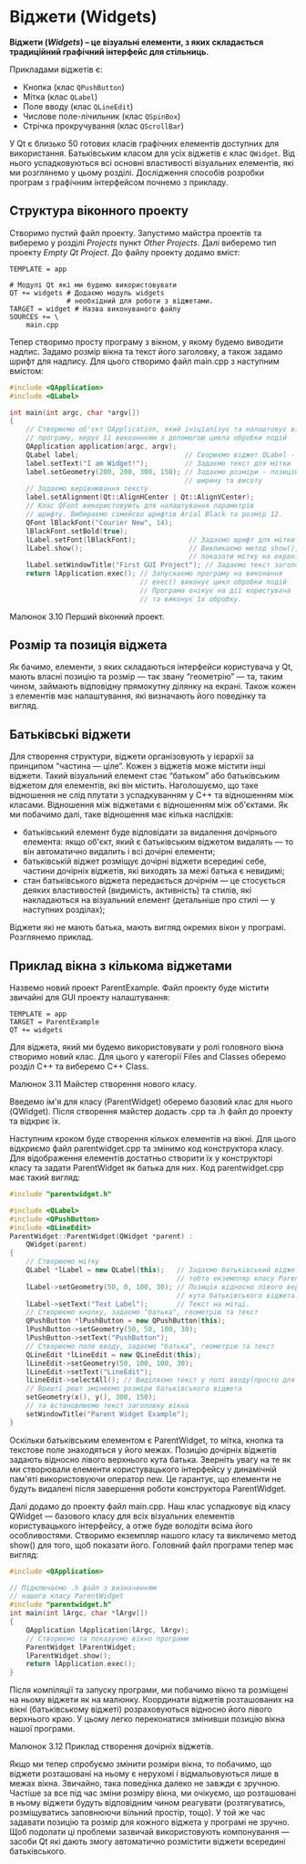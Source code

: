 # Віджети \(Widgets\)

**Віджети \(**_**Widgets**_**\) – це візуальні елементи, з яких складається традиційний графічний інтерфейс для стільниць.**

Прикладами віджетів є:

* Кнопка \(клас `QPushButton`\)
* Мітка \(клас `QLabel`\)
* Поле вводу \(клас `QLineEdit`\)
* Числове поле-лічильник \(клас `QSpinBox`\)
* Стрічка прокручування \(клас `QScrollBar`\)

У Qt є близько 50 готових класів графічних елементів доступних для використання. Батьківським класом для усіх віджетів є клас `QWidget`. Від нього успадковуються всі основні властивості візуальних елементів, які ми розглянемо у цьому розділі. Дослідження способів розробки програм з графічним інтерфейсом почнемо з прикладу.

## Структура віконного проекту

Створимо пустий файл проекту. Запустимо майстра проектів та виберемо у розділі _Projects_ пункт _Other Projects_. Далі виберемо тип проекту _Empty Qt Project_. До файлу проекту додамо вміст:

```text
TEMPLATE = app

# Модулі Qt які ми будемо використовувати
QT += widgets # Додаємо модуль widgets
              # необхідний для роботи з віджетами.
TARGET = widget # Назва виконуваного файлу
SOURCES += \
    main.cpp
```

Тепер створимо просту програму з вікном, у якому будемо виводити надпис. Задамо розмір вікна та текст його заголовку, а також задамо шрифт для надпису. Для цього створимо файл main.cpp з наступним вмістом:

```cpp
#include <QApplication>
#include <QLabel>

int main(int argc, char *argv[])
{
    // Створюємо об'єкт QApplication, який ініціалізує та налаштовує віконну
    // програму, керує її викоаннням з допомогою цикла обробки подій
    QApplication application(argc, argv);
    QLabel label;                          // Сворюємо віджет QLabel - мітку
    label.setText("I am Widget!");         // Задаємо текст для мітки
    label.setGeometry(200, 200, 300, 150); // Задаємо розміри - позицію (x, y)
                                           // ширину та висоту
    // Задаємо вирівнювання тексту
    label.setAlignment(Qt::AlignHCenter | Qt::AlignVCenter);
    // Клас QFont використовують для налаштування параметрів
    // шрифту. Вибираємо сімейсво шрифтів Arial Black та розмір 12.
    QFont lBlackFont("Courier New", 14);
    lBlackFont.setBold(true);
    lLabel.setFont(lBlackFont);             // Задаємо шрифт для мітки
    lLabel.show();                          // Викликаємо метод show(), щоб
                                            // показати мітку на екрані.
    lLabel.setWindowTitle("First GUI Project"); // Задаємо текст заголовку вікна
    return lApplication.exec(); // Запускаємо програму на виконання
                                // exec() виконує цикл обробки подій
                                // Програма очікує на дії користувача
                                // та виконує їх обробку.
```

Малюнок 3.10 Перший віконний проект.

## Розмір та позиція віджета

Як бачимо, елементи, з яких складаються інтерфейси користувача у Qt, мають власні позицію та розмір — так звану “геометрію” — та, таким чином, займають відповідну прямокутну ділянку на екрані. Також кожен з елементів має налаштування, які визначають його поведінку та вигляд.

## Батьківські віджети

Для створення структури, віджети організовують у ієрархії за принципом “частина — ціле”. Кожен з віджетів може містити інші віджети. Такий візуальний елемент стає “батьком” або батьківським віджетом для елементів, які він містить. Наголошуємо, що таке відношення не слід плутати з успадкуванням у C++ та відношенням між класами. Відношення між віджетами є відношенням між об'єктами. Як ми побачимо далі, таке відношення має кілька наслідків:

* батьківський елемент буде відповідати за видалення дочірнього елемента: якщо об'єкт, який є батьківським віджетом видалять — то він автоматично видалить і всі дочірні елементи;
* батьківській віджет розміщує дочірні віджети всередині себе, частини дочірніх віджетів, які виходять за межі батька є невидимі;
* стан батьківського віджета передається дочірнім — це стосується деяких властивостей \(видимість, активність\) та стилів, які накладаються на візуальний елемент \(детальніше про стилі — у наступних розділах\);

Віджети які не мають батька, мають вигляд окремих вікон у програмі. Розглянемо приклад.

## Приклад вікна з кількома віджетами

Назвемо новий проект ParentExample. Файл проекту буде містити звичайні для GUI проекту налаштування:

```text
TEMPLATE = app
TARGET = ParentExample
QT += widgets
```

Для віджета, який ми будемо використовувати у ролі головного вікна створимо новий клас. Для цього у категорії Files and Classes оберемо розділ С++ та виберемо С++ Class.

Малюнок 3.11 Майстер створення нового класу.

Введемо ім'я для класу \(ParentWidget\) оберемо базовий клас для нього \(QWidget\). Після створення майстер додасть .cpp та .h файл до проекту та відкриє їх.

Наступним кроком буде створення кількох елементів на вікні. Для цього відкриємо файл parentwidget.cpp та змінимо код конструктора класу. Для відображення елементів достатньо створити їх у конструкторі класу та задати ParentWidget як батька для них. Код parentwidget.cpp має такий вигляд:

```cpp
#include "parentwidget.h"

#include <QLabel>
#include <QPushButton>
#include <QLineEdit>
ParentWidget::ParentWidget(QWidget *parent) :
    QWidget(parent)
{
    // Створюємо мітку
    QLabel *lLabel = new QLabel(this);   // Задаємо батьківський віджет – this,
                                         // тобто екземпляр класу ParentWidget.
    lLabel->setGeometry(50, 0, 100, 30); // Позиція відносно лівого верхнього 
                                         // кута батьківського віджета.
    lLabel->setText("Text Label");       // Текст на мітці.
    // Створюємо кнопку, задаємо "батька", геометрію та текст
    QPushButton *lPushButton = new QPushButton(this);
    lPushButton->setGeometry(50, 50, 100, 30);
    lPushButton->setText("PushButton");
    // Створюємо поле вводу, задаємо "батька", геометрію та текст
    QLineEdit *lLineEdit = new QLineEdit(this);
    lLineEdit->setGeometry(50, 100, 100, 30);
    lLineEdit->setText("LineEdit");
    lLineEdit->selectAll(); // Виділяємо текст у полі вводу(просто для прикладу)
    // Врешті решт змінюємо розміри батьківського віджета
    setGeometry(x(), y(), 300, 150);
    // та встановлюємо текст заголовку вікна
    setWindowTitle("Parent Widget Example");
}
```

Оскільки батьківським елементом є ParentWidget, то мітка, кнопка та текстове поле знаходяться у його межах. Позицію дочірніх віджетів задають відносно лівого верхнього кута батька. Зверніть увагу на те як ми створювали елементи користувацького інтерфейсу у динамічній пам'яті використовуючи оператор new. Це гарантує, що елементи не будуть видалені після завершення роботи конструктора ParentWidget.

Далі додамо до проекту файл main.cpp. Наш клас успадковує від класу QWidget — базового класу для всіх візуальних елементів користувацького інтерфейсу, а отже буде володіти всіма його особливостями. Створимо екземпляр нашого класу та викличемо метод show\(\) для того, щоб показати його. Головний файл програми тепер має вигляд:

```cpp
#include <QApplication>

// Підключаємо .h файл з визначенням
// нашого класу ParentWidget
#include "parentwidget.h"
int main(int lArgc, char *lArgv[])
{
    QApplication lApplication(lArgc, lArgv);
    // Створюємо та показуємо вікно програми
    ParentWidget lParentWidget;
    lParentWidget.show();
    return lApplication.exec();
}
```

Після компіляції та запуску програми, ми побачимо вікно та розміщені на ньому віджети як на малюнку. Координати віджетів розташованих на вікні \(батьківському віджеті\) розраховуються відносно його лівого верхнього краю. У цьому легко переконатися змінивши позицію вікна нашої програми.

Малюнок 3.12 Приклад створення дочірніх віджетів.

Якщо ми тепер спробуємо змінити розміри вікна, то побачимо, що віджети розташовані на ньому є нерухомі і відмальовуються лише в межах вікна. Звичайно, така поведінка далеко не завжди є зручною. Частіше за все під час зміни розміру вікна, ми очікуємо, що розташовані в ньому віджети будуть відповідним чином реагувати \(розтягуватись, розміщуватись заповнюючи вільний простір, тощо\). У той же час задавати позицію та розмір для кожного віджета у програмі не зручно. Щоб подолати ці проблеми зазвичай використовують компонування — засоби Qt які дають змогу автоматично розмістити віджети всередині батьківського.

